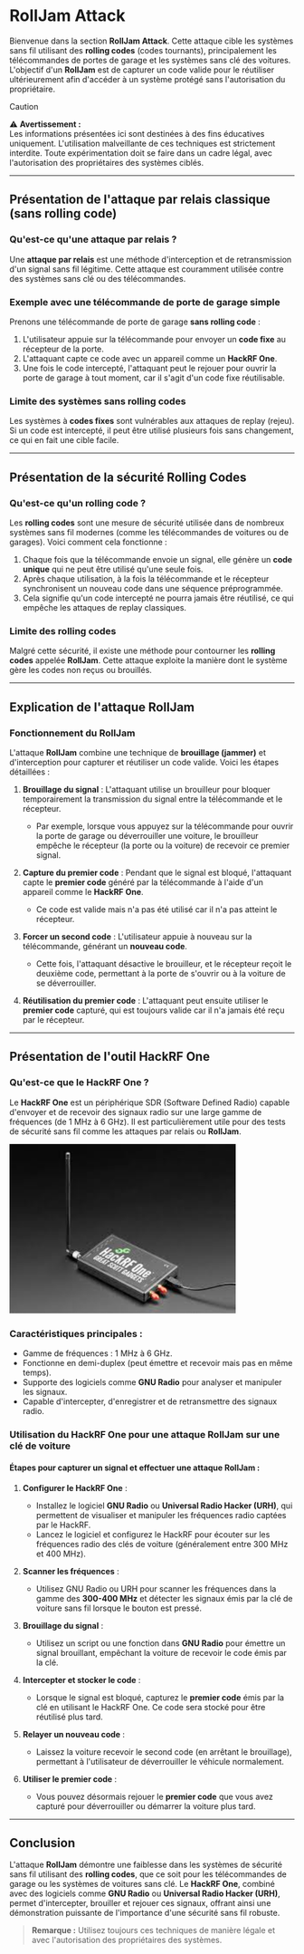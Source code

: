 # RollJam Attack

Bienvenue dans la section **RollJam Attack**. Cette attaque cible les systèmes sans fil utilisant des **rolling codes** (codes tournants), principalement les télécommandes de portes de garage et les systèmes sans clé des voitures. L'objectif d'un **RollJam** est de capturer un code valide pour le réutiliser ultérieurement afin d'accéder à un système protégé sans l'autorisation du propriétaire.

> [!CAUTION]  
> ⚠️ **Avertissement :**  
> Les informations présentées ici sont destinées à des fins éducatives uniquement. L'utilisation malveillante de ces techniques est strictement interdite. Toute expérimentation doit se faire dans un cadre légal, avec l'autorisation des propriétaires des systèmes ciblés.

---

## Présentation de l'attaque par relais classique (sans rolling code)

### Qu'est-ce qu'une attaque par relais ?

Une **attaque par relais** est une méthode d'interception et de retransmission d'un signal sans fil légitime. Cette attaque est couramment utilisée contre des systèmes sans clé ou des télécommandes.

### Exemple avec une télécommande de porte de garage simple

Prenons une télécommande de porte de garage **sans rolling code** :
1. L'utilisateur appuie sur la télécommande pour envoyer un **code fixe** au récepteur de la porte.
2. L'attaquant capte ce code avec un appareil comme un **HackRF One**.
3. Une fois le code intercepté, l'attaquant peut le rejouer pour ouvrir la porte de garage à tout moment, car il s'agit d'un code fixe réutilisable.

### Limite des systèmes sans rolling codes

Les systèmes à **codes fixes** sont vulnérables aux attaques de replay (rejeu). Si un code est intercepté, il peut être utilisé plusieurs fois sans changement, ce qui en fait une cible facile.

---

## Présentation de la sécurité Rolling Codes

### Qu'est-ce qu'un rolling code ?

Les **rolling codes** sont une mesure de sécurité utilisée dans de nombreux systèmes sans fil modernes (comme les télécommandes de voitures ou de garages). Voici comment cela fonctionne :
1. Chaque fois que la télécommande envoie un signal, elle génère un **code unique** qui ne peut être utilisé qu'une seule fois.
2. Après chaque utilisation, à la fois la télécommande et le récepteur synchronisent un nouveau code dans une séquence préprogrammée.
3. Cela signifie qu'un code intercepté ne pourra jamais être réutilisé, ce qui empêche les attaques de replay classiques.

### Limite des rolling codes

Malgré cette sécurité, il existe une méthode pour contourner les **rolling codes** appelée **RollJam**. Cette attaque exploite la manière dont le système gère les codes non reçus ou brouillés.

---

## Explication de l'attaque RollJam

### Fonctionnement du RollJam

L'attaque **RollJam** combine une technique de **brouillage (jammer)** et d'interception pour capturer et réutiliser un code valide. Voici les étapes détaillées :

1. **Brouillage du signal** : L'attaquant utilise un brouilleur pour bloquer temporairement la transmission du signal entre la télécommande et le récepteur.
   
   - Par exemple, lorsque vous appuyez sur la télécommande pour ouvrir la porte de garage ou déverrouiller une voiture, le brouilleur empêche le récepteur (la porte ou la voiture) de recevoir ce premier signal.

2. **Capture du premier code** : Pendant que le signal est bloqué, l'attaquant capte le **premier code** généré par la télécommande à l'aide d'un appareil comme le **HackRF One**.
   
   - Ce code est valide mais n'a pas été utilisé car il n'a pas atteint le récepteur.

3. **Forcer un second code** : L'utilisateur appuie à nouveau sur la télécommande, générant un **nouveau code**.
   
   - Cette fois, l'attaquant désactive le brouilleur, et le récepteur reçoit le deuxième code, permettant à la porte de s'ouvrir ou à la voiture de se déverrouiller.

4. **Réutilisation du premier code** : L'attaquant peut ensuite utiliser le **premier code** capturé, qui est toujours valide car il n'a jamais été reçu par le récepteur.

---

## Présentation de l'outil HackRF One

### Qu'est-ce que le HackRF One ?

Le **HackRF One** est un périphérique SDR (Software Defined Radio) capable d'envoyer et de recevoir des signaux radio sur une large gamme de fréquences (de 1 MHz à 6 GHz). Il est particulièrement utile pour des tests de sécurité sans fil comme les attaques par relais ou **RollJam**.

<img src="HackRF_One.jpeg" alt="HackRF One" width="400">

### Caractéristiques principales :
- Gamme de fréquences : 1 MHz à 6 GHz.
- Fonctionne en demi-duplex (peut émettre et recevoir mais pas en même temps).
- Supporte des logiciels comme **GNU Radio** pour analyser et manipuler les signaux.
- Capable d'intercepter, d'enregistrer et de retransmettre des signaux radio.

### Utilisation du HackRF One pour une attaque RollJam sur une clé de voiture

#### Étapes pour capturer un signal et effectuer une attaque RollJam :

1. **Configurer le HackRF One** :
   - Installez le logiciel **GNU Radio** ou **Universal Radio Hacker (URH)**, qui permettent de visualiser et manipuler les fréquences radio captées par le HackRF.
   - Lancez le logiciel et configurez le HackRF pour écouter sur les fréquences radio des clés de voiture (généralement entre 300 MHz et 400 MHz).

2. **Scanner les fréquences** :
   - Utilisez GNU Radio ou URH pour scanner les fréquences dans la gamme des **300-400 MHz** et détecter les signaux émis par la clé de voiture sans fil lorsque le bouton est pressé.

3. **Brouillage du signal** :
   - Utilisez un script ou une fonction dans **GNU Radio** pour émettre un signal brouillant, empêchant la voiture de recevoir le code émis par la clé.

4. **Intercepter et stocker le code** :
   - Lorsque le signal est bloqué, capturez le **premier code** émis par la clé en utilisant le HackRF One. Ce code sera stocké pour être réutilisé plus tard.

5. **Relayer un nouveau code** :
   - Laissez la voiture recevoir le second code (en arrêtant le brouillage), permettant à l'utilisateur de déverrouiller le véhicule normalement.

6. **Utiliser le premier code** :
   - Vous pouvez désormais rejouer le **premier code** que vous avez capturé pour déverrouiller ou démarrer la voiture plus tard.

---

## Conclusion

L'attaque **RollJam** démontre une faiblesse dans les systèmes de sécurité sans fil utilisant des **rolling codes**, que ce soit pour les télécommandes de garage ou les systèmes de voitures sans clé. Le **HackRF One**, combiné avec des logiciels comme **GNU Radio** ou **Universal Radio Hacker (URH)**, permet d'intercepter, brouiller et rejouer ces signaux, offrant ainsi une démonstration puissante de l'importance d'une sécurité sans fil robuste.

> **Remarque :** Utilisez toujours ces techniques de manière légale et avec l'autorisation des propriétaires des systèmes.
